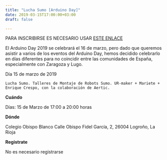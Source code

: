 ```yaml
---
title: "Lucha Sumo [Arduino Day]"
date: 2019-03-15T17:00:00+03:00
draft: false

---
```

PARA INSCRIBIRSE ES NECESARIO USAR [ESTE ENLACE](https://docs.google.com/forms/d/e/1FAIpQLSf6QGso32OiVGY4TiNoz0he_1suWJk62cSyvzkAFOy0exae4Q/viewform) 

El Arduino Day 2019 se celebrará el 16 de marzo, pero dado que queremos asistir a varios de los eventos del Arduino Day, hemos decidido celebrarlo en días diferentes para no coincidir entre las comunidades de España, especialmente con Zaragoza y Lugo.
<!--more-->

Día 15 de marzo de 2019

    Lucha Sumo. Talleres de Montaje de Robots Sumo. UR-maker + Mariete + Enrique Crespo, con la colaboración de Aertic.


__Cuándo__

Días: 15 de Marzo de 17:00 a 20:00 horas

__Dónde__

Colegio Obispo Blanco
Calle Obispo Fidel García, 2, 26004 Logroño, La Rioja

__Registrate__

No es necesario registrarse
